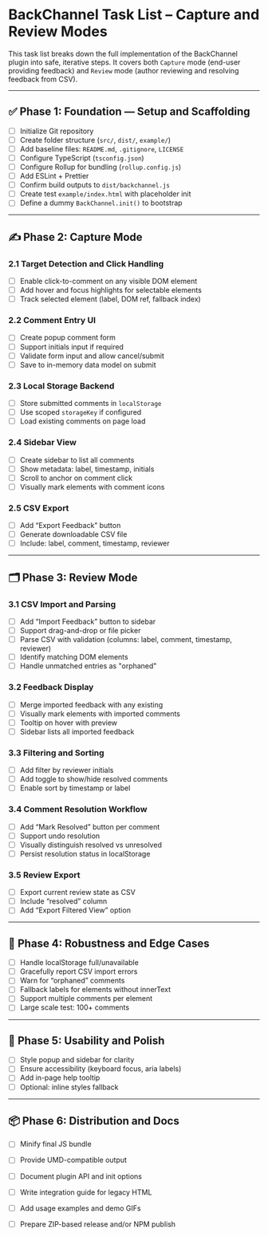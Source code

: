 # BackChannel Task List – Capture and Review Modes

This task list breaks down the full implementation of the BackChannel plugin into safe, iterative steps. It covers both `Capture` mode (end-user providing feedback) and `Review` mode (author reviewing and resolving feedback from CSV).

---

## ✅ Phase 1: Foundation — Setup and Scaffolding

- [ ] Initialize Git repository
- [ ] Create folder structure (`src/`, `dist/`, `example/`)
- [ ] Add baseline files: `README.md`, `.gitignore`, `LICENSE`
- [ ] Configure TypeScript (`tsconfig.json`)
- [ ] Configure Rollup for bundling (`rollup.config.js`)
- [ ] Add ESLint + Prettier
- [ ] Confirm build outputs to `dist/backchannel.js`
- [ ] Create test `example/index.html` with placeholder init
- [ ] Define a dummy `BackChannel.init()` to bootstrap

---

## ✍️ Phase 2: Capture Mode

### 2.1 Target Detection and Click Handling
- [ ] Enable click-to-comment on any visible DOM element
- [ ] Add hover and focus highlights for selectable elements
- [ ] Track selected element (label, DOM ref, fallback index)

### 2.2 Comment Entry UI
- [ ] Create popup comment form
- [ ] Support initials input if required
- [ ] Validate form input and allow cancel/submit
- [ ] Save to in-memory data model on submit

### 2.3 Local Storage Backend
- [ ] Store submitted comments in `localStorage`
- [ ] Use scoped `storageKey` if configured
- [ ] Load existing comments on page load

### 2.4 Sidebar View
- [ ] Create sidebar to list all comments
- [ ] Show metadata: label, timestamp, initials
- [ ] Scroll to anchor on comment click
- [ ] Visually mark elements with comment icons

### 2.5 CSV Export
- [ ] Add “Export Feedback” button
- [ ] Generate downloadable CSV file
- [ ] Include: label, comment, timestamp, reviewer

---

## 🗂 Phase 3: Review Mode

### 3.1 CSV Import and Parsing
- [ ] Add “Import Feedback” button to sidebar
- [ ] Support drag-and-drop or file picker
- [ ] Parse CSV with validation (columns: label, comment, timestamp, reviewer)
- [ ] Identify matching DOM elements
- [ ] Handle unmatched entries as "orphaned"

### 3.2 Feedback Display
- [ ] Merge imported feedback with any existing
- [ ] Visually mark elements with imported comments
- [ ] Tooltip on hover with preview
- [ ] Sidebar lists all imported feedback

### 3.3 Filtering and Sorting
- [ ] Add filter by reviewer initials
- [ ] Add toggle to show/hide resolved comments
- [ ] Enable sort by timestamp or label

### 3.4 Comment Resolution Workflow
- [ ] Add “Mark Resolved” button per comment
- [ ] Support undo resolution
- [ ] Visually distinguish resolved vs unresolved
- [ ] Persist resolution status in localStorage

### 3.5 Review Export
- [ ] Export current review state as CSV
- [ ] Include “resolved” column
- [ ] Add “Export Filtered View” option

---

## 🧪 Phase 4: Robustness and Edge Cases

- [ ] Handle localStorage full/unavailable
- [ ] Gracefully report CSV import errors
- [ ] Warn for “orphaned” comments
- [ ] Fallback labels for elements without innerText
- [ ] Support multiple comments per element
- [ ] Large scale test: 100+ comments

---

## 🎨 Phase 5: Usability and Polish

- [ ] Style popup and sidebar for clarity
- [ ] Ensure accessibility (keyboard focus, aria labels)
- [ ] Add in-page help tooltip
- [ ] Optional: inline styles fallback

---

## 📦 Phase 6: Distribution and Docs

- [ ] Minify final JS bundle
- [ ] Provide UMD-compatible output
- [ ] Document plugin API and init options
- [ ] Write integration guide for legacy HTML
- [ ] Add usage examples and demo GIFs
- [ ] Prepare ZIP-based release and/or NPM publish

